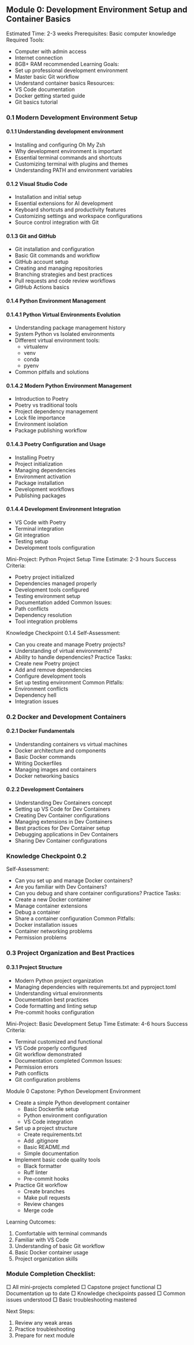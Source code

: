 
## Module 0: Development Environment Setup and Container Basics
Estimated Time: 2-3 weeks
Prerequisites: Basic computer knowledge
Required Tools: 
- Computer with admin access
- Internet connection
- 8GB+ RAM recommended
Learning Goals:
- Set up professional development environment
- Master basic Git workflow
- Understand container basics
Resources:
- VS Code documentation
- Docker getting started guide
- Git basics tutorial


### 0.1 Modern Development Environment Setup

#### 0.1.1 Understanding development environment
- Installing and configuring Oh My Zsh
- Why development environment is important
- Essential terminal commands and shortcuts
- Customizing terminal with plugins and themes
- Understanding PATH and environment variables

#### 0.1.2 Visual Studio Code
- Installation and initial setup
- Essential extensions for AI development
- Keyboard shortcuts and productivity features
- Customizing settings and workspace configurations
- Source control integration with Git

#### 0.1.3 Git and GitHub
- Git installation and configuration
- Basic Git commands and workflow
- GitHub account setup
- Creating and managing repositories
- Branching strategies and best practices
- Pull requests and code review workflows
- GitHub Actions basics

#### 0.1.4 Python Environment Management

#### 0.1.4.1 Python Virtual Environments Evolution
- Understanding package management history
- System Python vs Isolated environments
- Different virtual environment tools:
  * virtualenv
  * venv
  * conda
  * pyenv
- Common pitfalls and solutions

#### 0.1.4.2 Modern Python Environment Management
- Introduction to Poetry
- Poetry vs traditional tools
- Project dependency management
- Lock file importance
- Environment isolation
- Package publishing workflow

#### 0.1.4.3 Poetry Configuration and Usage
- Installing Poetry
- Project initialization
- Managing dependencies
- Environment activation
- Package installation
- Development workflows
- Publishing packages

#### 0.1.4.4 Development Environment Integration
- VS Code with Poetry
- Terminal integration
- Git integration
- Testing setup
- Development tools configuration


Mini-Project: Python Project Setup
Time Estimate: 2-3 hours
Success Criteria:
- Poetry project initialized
- Dependencies managed properly
- Development tools configured
- Testing environment setup
- Documentation added
Common Issues:
- Path conflicts
- Dependency resolution
- Tool integration problems

Knowledge Checkpoint 0.1.4
Self-Assessment:
- Can you create and manage Poetry projects?
- Understanding of virtual environments?
- Ability to handle dependencies?
Practice Tasks:
- Create new Poetry project
- Add and remove dependencies
- Configure development tools
- Set up testing environment
Common Pitfalls:
- Environment conflicts
- Dependency hell
- Integration issues

### 0.2 Docker and Development Containers

#### 0.2.1 Docker Fundamentals
- Understanding containers vs virtual machines
- Docker architecture and components
- Basic Docker commands
- Writing Dockerfiles
- Managing images and containers
- Docker networking basics

#### 0.2.2 Development Containers
- Understanding Dev Containers concept
- Setting up VS Code for Dev Containers
- Creating Dev Container configurations
- Managing extensions in Dev Containers
- Best practices for Dev Container setup
- Debugging applications in Dev Containers
- Sharing Dev Container configurations

### Knowledge Checkpoint 0.2
Self-Assessment:
- Can you set up and manage Docker containers?
- Are you familiar with Dev Containers?
- Can you debug and share container configurations?
Practice Tasks:
- Create a new Docker container
- Manage container extensions
- Debug a container
- Share a container configuration
Common Pitfalls:
- Docker installation issues
- Container networking problems
- Permission problems

### 0.3 Project Organization and Best Practices

#### 0.3.1 Project Structure
- Modern Python project organization
- Managing dependencies with requirements.txt and pyproject.toml
- Understanding virtual environments
- Documentation best practices
- Code formatting and linting setup
- Pre-commit hooks configuration

Mini-Project: Basic Development Setup
Time Estimate: 4-6 hours
Success Criteria:
- Terminal customized and functional
- VS Code properly configured
- Git workflow demonstrated
- Documentation completed
Common Issues:
- Permission errors
- Path conflicts
- Git configuration problems

Module 0 Capstone: Python Development Environment
- Create a simple Python development container
  * Basic Dockerfile setup
  * Python environment configuration
  * VS Code integration
- Set up a project structure
  * Create requirements.txt
  * Add .gitignore
  * Basic README.md
  * Simple documentation
- Implement basic code quality tools
  * Black formatter
  * Ruff linter
  * Pre-commit hooks
- Practice Git workflow
  * Create branches
  * Make pull requests
  * Review changes
  * Merge code

Learning Outcomes:
1. Comfortable with terminal commands
2. Familiar with VS Code
3. Understanding of basic Git workflow
4. Basic Docker container usage
5. Project organization skills

### Module Completion Checklist:
□ All mini-projects completed
□ Capstone project functional
□ Documentation up to date
□ Knowledge checkpoints passed
□ Common issues understood
□ Basic troubleshooting mastered

Next Steps:
1. Review any weak areas
2. Practice troubleshooting
3. Prepare for next module